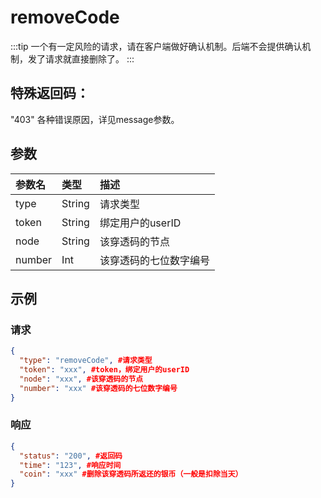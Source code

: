# removeCode 

:::tip
一个有一定风险的请求，请在客户端做好确认机制。后端不会提供确认机制，发了请求就直接删除了。 
:::
## 特殊返回码：
 "403" 各种错误原因，详见message参数。
## 参数
| 参数名 |类型|描述|
|:--- |:--- |:--- |
| type | String |请求类型|
| token | String |绑定用户的userID|
| node | String |该穿透码的节点|
| number | Int |该穿透码的七位数字编号|

## 示例
### 请求
```` json
{
  "type": "removeCode", #请求类型
  "token": "xxx", #token，绑定用户的userID
  "node": "xxx", #该穿透码的节点
  "number": "xxx" #该穿透码的七位数字编号
}
````
### 响应
```` json
{
  "status": "200", #返回码
  "time": "123", #响应时间
  "coin": "xxx" #删除该穿透码所返还的银币（一般是扣除当天）
}
````
